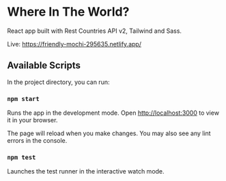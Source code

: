 # Where In The World?

React app built with Rest Countries API v2, Tailwind and Sass.

Live: https://friendly-mochi-295635.netlify.app/

## Available Scripts

In the project directory, you can run:

### `npm start`

Runs the app in the development mode.
Open [http://localhost:3000](http://localhost:3000) to view it in your browser.

The page will reload when you make changes.
You may also see any lint errors in the console.

### `npm test`

Launches the test runner in the interactive watch mode.

